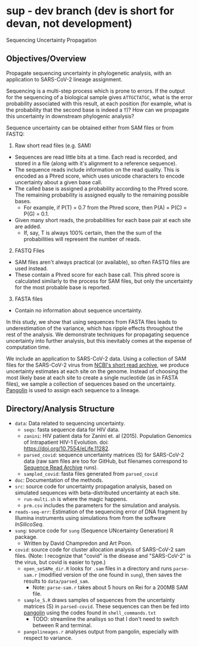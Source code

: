 # sup - dev branch (dev is short for devan, not development)

Sequencing Uncertainty Propagation

## Objectives/Overview

Propagate sequencing uncertainty in phylogenetic analysis, with an application to SARS-CoV-2 lineage assignment.

Sequencing is a multi-step process which is prone to errors. If the output for the sequencing of a biological sample gives `ATTGCTATGC`, what is the error probability associated with this result, at each position (for example, what is the probability that the second base is indeed a `T`)? How can we propagate this uncertainty in downstream phylogenic analysis?

Sequence uncertainty can be obtained either from SAM files or from FASTQ:

1. Raw short read files (e.g. SAM)
  - Sequences are read little bits at a time. Each read is recorded, and stored in a file (along with it's alignment to a reference sequence). 
  - The sequence reads include information on the read quality. This is encoded as a Phred score, which uses unicode characters to encode uncertainty about a given base call.
  - The called base is assigned a probability according to the Phred score. The remaining probability is assigned equally to the remaining possible bases.
    - For example, if P(T) = 0.7 from the Phred score, then P(A) = P(C) = P(G) = 0.1.
  - Given many short reads, the probabilities for each base pair at each site are added.
    - If, say, T is always 100% certain, then the the sum of the probabilities will represent the number of reads.
2. FASTQ Files
  - SAM files aren't always practical (or available), so often FASTQ files are used instead.
  - These contain a Phred score for each base call. This phred score is calculated similarly to the process for SAM files, but only the uncertainty for the most probable base is reported. 
3. FASTA files
  - Contain no information about sequence uncertainty.

In this study, we show that using sequences from FASTA files leads to underestimation of the variance, which has ripple effects throughout the rest of the analysis. We demonstrate techniques for propagating sequence uncertainty into further analysis, but this inevitably comes at the expense of computation time. 

We include an application to SARS-CoV-2 data. Using a collection of SAM files for the SARS-CoV-2 virus from [NCBI's short read archive](https://www.ncbi.nlm.nih.gov/sra), we produce uncertainty estimates at each site on the genome. Instead of choosing the most likely base at each site to create a single nucleotide (as in FASTA files), we sample a collection of sequences based on the uncertainty. [Pangolin](https://github.com/cov-lineages/pangolin) is used to assign each sequence to a lineage. 

## Directory/Analysis Structure

- `data`: Data related to sequencing uncertainty.
  - `seqs`: fasta sequence data for HIV data.
  - `zanini`: HIV patient data for Zanini et. al (2015). Population Genomics of Intrapatient HIV-1 Evolution. doi: https://doi.org/10.7554/eLife.11282.
  - `parsed_covid`: sequence uncertainty matrices (S) for SARS-CoV-2 data (raw sam files are too for GitHub, but filenames correspond to [Sequence Read Archive](https://www.ncbi.nlm.nih.gov/sra) runs).
  - `sampled_covid`: fasta files generated from `parsed_covid` 
- `doc`: Documentation of the methods.
- `src`: source code for uncertainty propagation analysis, based on simulated sequences with beta-distributed uncertainty at each site. 
  - `run-multi.sh` is where the magic happens.
  - `prm.csv` includes the parameters for the simulation and analysis.
- `reads-seq-err`: Estimation of the sequencing error of DNA fragment by Illumina instruments using simulations from from the software *InSilicoSeq*.
- `sung`: source code for `sung` (Sequence UNcertainty Generation) R package. 
  - Written by David Champredon and Art Poon.
- `covid`: source code for cluster allocation analysis of SARS-CoV-2 sam files. (Note: I recognize that "covid" is the disease and "SARS-CoV-2" is the virus, but covid is easier to type.)
  - `open_seSAMe_dir.R` looks for `.sam` files in a directory and runs `parse-sam.r` (modified version of the one found in `sung`), then saves the results to `data/parsed_sam`. 
    - Note: `parse-sam.r` takes about 5 hours on Rei for a 200MB SAM file.
  - `sample_S.R` draws samples of sequences from the uncertainty matrices (S) in `parsed-covid`. These sequences can then be fed into [pangolin](https://github.com/cov-lineages/pangolin) using the codes found in `shell_commands.txt` 
    - TODO: streamline the analisys so that I don't need to switch between R and terminal. 
  - `pangolineages.r` analyses output from pangolin, especially with respect to variance.







